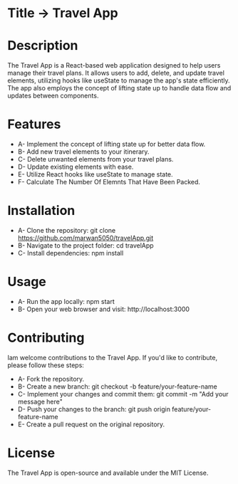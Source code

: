 # Title -> Travel App

# Description

The Travel App is a React-based web application designed to help users manage their travel plans. It allows users to add, delete, and update travel elements, utilizing hooks like useState to manage the app's state efficiently. The app also employs the concept of lifting state up to handle data flow and updates between components.


# Features

- A- Implement the concept of lifting state up for better data flow.
- B- Add new travel elements to your itinerary.
- C- Delete unwanted elements from your travel plans.
- D- Update existing elements with ease.
- E- Utilize React hooks like useState to manage state.
- F- Calculate The Number Of Elemnts That Have Been Packed.


# Installation

- A- Clone the repository: git clone https://github.com/marwan5050/travelApp.git
- B- Navigate to the project folder: cd travelApp
- C- Install dependencies: npm install


# Usage

- A- Run the app locally: npm start
- B- Open your web browser and visit: http://localhost:3000


# Contributing
Iam welcome contributions to the Travel App. If you'd like to contribute, please follow these steps:

- A- Fork the repository.
- B- Create a new branch: git checkout -b feature/your-feature-name
- C- Implement your changes and commit them: git commit -m "Add your message here"
- D- Push your changes to the branch: git push origin feature/your-feature-name
- E- Create a pull request on the original repository.


# License
The Travel App is open-source and available under the MIT License.







